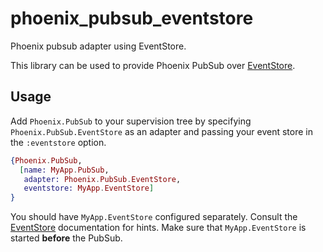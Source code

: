 # phoenix_pubsub_eventstore

Phoenix pubsub adapter using EventStore.

This library can be used to provide Phoenix PubSub over [EventStore](https://hexdocs.pm/eventstore).

## Usage

Add `Phoenix.PubSub` to your supervision tree by specifying `Phoenix.PubSub.EventStore` as an adapter and passing your event store in the `:eventstore` option.

```elixir
{Phoenix.PubSub,
  [name: MyApp.PubSub,
   adapter: Phoenix.PubSub.EventStore,
   eventstore: MyApp.EventStore]
}
```

You should have `MyApp.EventStore` configured separately. Consult the [EventStore](https://hexdocs.pm/eventstore/EventStore.html) documentation for hints. Make sure that `MyApp.EventStore` is started **before** the PubSub.
